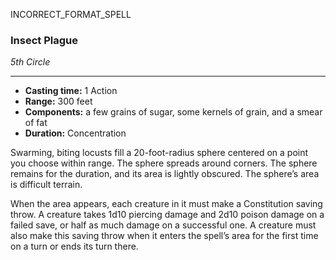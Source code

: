 INCORRECT_FORMAT_SPELL
### Insect Plague
*5th Circle*
___
- **Casting time:** 1 Action
- **Range:** 300 feet
- **Components:** a few grains of sugar, some kernels of grain, and a smear of fat
- **Duration:** Concentration

Swarming, biting locusts fill a 20-foot-radius sphere centered on a point you choose within range. The sphere spreads around corners. The sphere remains for the duration, and its area is lightly obscured. The sphere’s area is difficult terrain.

When the area appears, each creature in it must make a Constitution saving throw. A creature takes 1d10 piercing damage and 2d10 poison damage on a failed save, or half as much damage on a successful one. A creature must also make this saving throw when it enters the spell’s area for the first time on a turn or ends its turn there.
